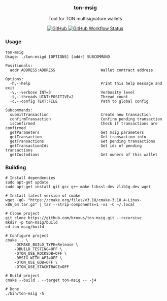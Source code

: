 <p align="center">
    <h3 align="center">ton-msig</h3>
    <p align="center">Tool for TON multisignature wallets</p>
    <p align="center">
        <a href="/LICENSE">
            <img alt="GitHub" src="https://img.shields.io/github/license/broxus/ton-msig" />
        </a>
        <a href="https://github.com/broxus/ton-msig/actions?query=workflow%3Amaster">
            <img alt="GitHub Workflow Status" src="https://img.shields.io/github/workflow/status/broxus/ton-msig/master" />
        </a>
    </p>
</p>

### Usage
```
ton-msig
Usage: ./ton-msigd [OPTIONS] [addr] SUBCOMMAND

Positionals:
  addr ADDRESS:ADDRESS                    Wallet contract address

Options:
  -h,--help                               Print this help message and exit
  -v,--verbose INT=3                      Verbosity level
  -t,--threads UINT:POSITIVE=2            Thread count
  -c,--config TEXT:FILE                   Path to global config

Subcommands:
  submitTransaction                       Create new transaction
  confirmTransaction                      Confirm pending transaction
  isConfirmed                             Check if transactions are confirmed
  getParameters                           Get msig parameters
  getTransaction                          Get transaction info
  getTransactions                         Get pending transactions
  getTransactionIds                       Get ids of pending transactions
  getCustodians                           Get owners of this wallet
```

### Building
```
# Install dependencies
sudo apt-get update
sudo apt-get install git gcc g++ make libssl-dev zlib1g-dev wget

# Install latest version of cmake
wget -qO- "https://cmake.org/files/v3.18/cmake-3.18.4-Linux-x86_64.tar.gz" | tar --strip-components=1 -xz -C ~/.local

# Clone project
git clone https://github.com/broxus/ton-msig.git --recursive
mkdir -p ton-msig/build
cd ton-msig/build

# Configure project
cmake .. \
    -DCMAKE_BUILD_TYPE=Release \
    -DBUILD_TESTING=OFF \
    -DTON_USE_ROCKSDB=OFF \
    -DMSIG_WITH_API=OFF \
    -DTON_USE_GDB=OFF \
    -DTON_USE_STACKTRACE=OFF

# Build project
cmake --build . --target ton-msig -- -j4

# Done
./bin/ton-msig -h
```
